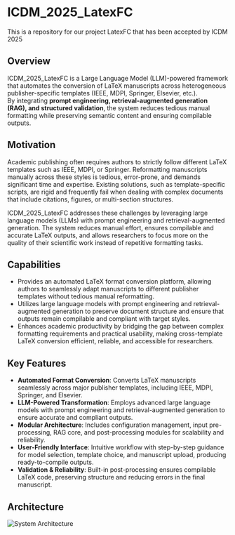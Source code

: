 # ICDM_2025_LatexFC
This is a repository for our project LatexFC that has been accepted by ICDM 2025

## Overview  
ICDM_2025_LatexFC is a Large Language Model (LLM)-powered framework that automates the conversion of LaTeX manuscripts across heterogeneous publisher-specific templates (IEEE, MDPI, Springer, Elsevier, etc.).  
By integrating **prompt engineering, retrieval-augmented generation (RAG), and structured validation**, the system reduces tedious manual formatting while preserving semantic content and ensuring compilable outputs.  

## Motivation  
Academic publishing often requires authors to strictly follow different LaTeX templates such as IEEE, MDPI, or Springer. Reformatting manuscripts manually across these styles is tedious, error-prone, and demands significant time and expertise. Existing solutions, such as template-specific scripts, are rigid and frequently fail when dealing with complex documents that include citations, figures, or multi-section structures.  

ICDM_2025_LatexFC addresses these challenges by leveraging large language models (LLMs) with prompt engineering and retrieval-augmented generation. The system reduces manual effort, ensures compilable and accurate LaTeX outputs, and allows researchers to focus more on the quality of their scientific work instead of repetitive formatting tasks.  

## Capabilities  
- Provides an automated LaTeX format conversion platform, allowing authors to seamlessly adapt manuscripts to different publisher templates without tedious manual reformatting.  
- Utilizes large language models with prompt engineering and retrieval-augmented generation to preserve document structure and ensure that outputs remain compilable and compliant with target styles.  
- Enhances academic productivity by bridging the gap between complex formatting requirements and practical usability, making cross-template LaTeX conversion efficient, reliable, and accessible for researchers.  

## Key Features  
- **Automated Format Conversion**: Converts LaTeX manuscripts seamlessly across major publisher templates, including IEEE, MDPI, Springer, and Elsevier.  
- **LLM-Powered Transformation**: Employs advanced large language models with prompt engineering and retrieval-augmented generation to ensure accurate and compliant outputs.  
- **Modular Architecture**: Includes configuration management, input pre-processing, RAG core, and post-processing modules for scalability and reliability.  
- **User-Friendly Interface**: Intuitive workflow with step-by-step guidance for model selection, template choice, and manuscript upload, producing ready-to-compile outputs.  
- **Validation & Reliability**: Built-in post-processing ensures compilable LaTeX code, preserving structure and reducing errors in the final manuscript.

## Architecture
![System Architecture](System_Architecture.png)

